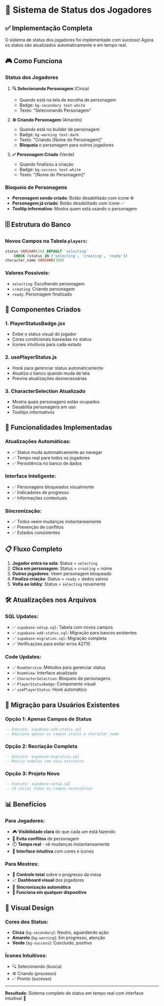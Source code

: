 # 🎯 Sistema de Status dos Jogadores

## ✅ Implementação Completa

O sistema de status dos jogadores foi implementado com sucesso! Agora os status são atualizados automaticamente e em tempo real.

## 🎮 Como Funciona

### **Status dos Jogadores**

1. **🔍 Selecionando Personagem** (Cinza)
   - Quando está na tela de escolha de personagem
   - Badge: `bg-secondary text-white`
   - Texto: "Selecionando Personagem"

2. **⚙️ Criando Personagem** (Amarelo)
   - Quando está no builder de personagem
   - Badge: `bg-warning text-dark`
   - Texto: "Criando [Nome do Personagem]"
   - **Bloqueia** o personagem para outros jogadores

3. **✅ Personagem Criado** (Verde)
   - Quando finalizou a criação
   - Badge: `bg-success text-white`
   - Texto: "[Nome do Personagem]"

### **Bloqueio de Personagens**

- **Personagem sendo criado**: Botão desabilitado com ícone ⚙️
- **Personagem já criado**: Botão desabilitado com ícone ✅
- **Tooltip informativo**: Mostra quem está usando o personagem

## 🗄️ Estrutura do Banco

### **Novos Campos na Tabela `players`**:

```sql
status VARCHAR(20) DEFAULT 'selecting' 
    CHECK (status IN ('selecting', 'creating', 'ready'))
character_name VARCHAR(100)
```

### **Valores Possíveis**:
- `selecting`: Escolhendo personagem
- `creating`: Criando personagem  
- `ready`: Personagem finalizado

## 🔧 Componentes Criados

### **1. PlayerStatusBadge.jsx**
- Exibe o status visual do jogador
- Cores condicionais baseadas no status
- Ícones intuitivos para cada estado

### **2. usePlayerStatus.js**
- Hook para gerenciar status automaticamente
- Atualiza o banco quando muda de tela
- Previne atualizações desnecessárias

### **3. CharacterSelection Atualizado**
- Mostra quais personagens estão ocupados
- Desabilita personagens em uso
- Tooltips informativos

## 🚀 Funcionalidades Implementadas

### **Atualizações Automáticas**:
- ✅ Status muda automaticamente ao navegar
- ✅ Tempo real para todos os jogadores
- ✅ Persistência no banco de dados

### **Interface Inteligente**:
- ✅ Personagens bloqueados visualmente
- ✅ Indicadores de progresso
- ✅ Informações contextuais

### **Sincronização**:
- ✅ Todos veem mudanças instantaneamente
- ✅ Prevenção de conflitos
- ✅ Estados consistentes

## 📋 Fluxo Completo

1. **Jogador entra na sala**: Status = `selecting`
2. **Clica em personagem**: Status = `creating` + nome
3. **Outros jogadores**: Veem personagem bloqueado
4. **Finaliza criação**: Status = `ready` + dados salvos
5. **Volta ao lobby**: Status = `selecting` novamente

## 🛠️ Atualizações nos Arquivos

### **SQL Updates**:
- ✅ `supabase-setup.sql`: Tabela com novos campos
- ✅ `supabase-add-status.sql`: Migração para bancos existentes
- ✅ `supabase-migration.sql`: Migração completa
- ✅ Verificações para evitar erros 42710

### **Code Updates**:
- ✅ `RoomService`: Métodos para gerenciar status
- ✅ `RoomView`: Interface atualizada
- ✅ `CharacterSelection`: Bloqueio de personagens
- ✅ `PlayerStatusBadge`: Componente visual
- ✅ `usePlayerStatus`: Hook automático

## 🎯 Migração para Usuários Existentes

### **Opção 1: Apenas Campos de Status**
```sql
-- Execute: supabase-add-status.sql
-- Adiciona apenas os campos status e character_name
```

### **Opção 2: Recriação Completa**
```sql
-- Execute: supabase-migration.sql
-- Recria tabelas com nova estrutura
```

### **Opção 3: Projeto Novo**
```sql
-- Execute: supabase-setup.sql
-- Já inclui todos os campos necessários
```

## 📊 Benefícios

### **Para Jogadores**:
- 🎮 **Visibilidade clara** do que cada um está fazendo
- 🚫 **Evita conflitos** de personagem
- ⏱️ **Tempo real** - vê mudanças instantaneamente
- 🎯 **Interface intuitiva** com cores e ícones

### **Para Mestres**:
- 👥 **Controle total** sobre o progresso da mesa
- 📈 **Dashboard visual** dos jogadores
- 🔄 **Sincronização automática**
- 📱 **Funciona em qualquer dispositivo**

## 🎨 Visual Design

### **Cores dos Status**:
- **Cinza** (`bg-secondary`): Neutro, aguardando ação
- **Amarelo** (`bg-warning`): Em progresso, atenção
- **Verde** (`bg-success`): Concluído, positivo

### **Ícones Intuitivos**:
- 🔍 Selecionando (busca)
- ⚙️ Criando (processo)
- ✅ Pronto (sucesso)

---

**Resultado**: Sistema completo de status em tempo real com interface intuitiva! 🎯
